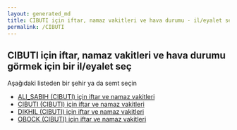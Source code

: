 ```yaml
---
layout: generated_md
title: CIBUTI için iftar, namaz vakitleri ve hava durumu - il/eyalet seç
permalink: /CIBUTI
---
```


## CIBUTI için iftar, namaz vakitleri ve hava durumu  görmek için bir il/eyalet seç

Aşağıdaki listeden bir şehir ya da semt seçin

* [ALI_SABIH (CIBUTI) için iftar ve namaz vakitleri](/CIBUTI/ALI_SABIH)
* [CIBUTI (CIBUTI) için iftar ve namaz vakitleri](/CIBUTI/CIBUTI)
* [DIKHIL (CIBUTI) için iftar ve namaz vakitleri](/CIBUTI/DIKHIL)
* [OBOCK (CIBUTI) için iftar ve namaz vakitleri](/CIBUTI/OBOCK)
